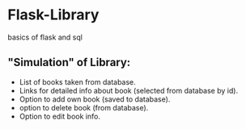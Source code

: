 # Flask-Library
basics of flask and sql
## "Simulation" of Library:
  * List of books taken from database.
  * Links for detailed info about book (selected from database by id).
  * Option to add own book (saved to database).
  * option to delete book (from database).
  * Option to edit book info.

